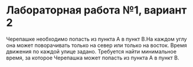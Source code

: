 # Лабораторная работа №1, вариант 2

Черепашке необходимо попасть из пункта А в пункт В.На каждом углу она может
поворачивать только на север или только на восток. Время движения по каждой улице
задано. Требуется найти минимальное время, за которое Черепашка может попасть из
пункта А в пункт В.